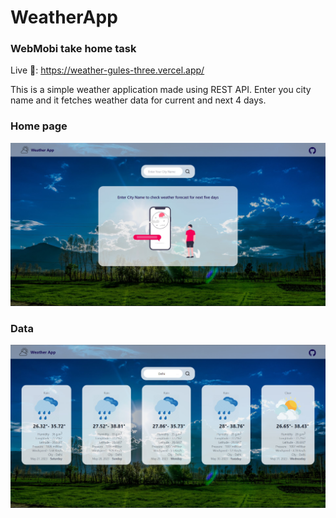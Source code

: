 # WeatherApp
### WebMobi take home task

Live 🔗: https://weather-gules-three.vercel.app/

This is a simple weather application made using REST API.
Enter you city name and it fetches weather data for current and next 4 days.

### Home page

<img src='./public/home.jpg'>

### Data 

<img src='./public/data.jpg'>